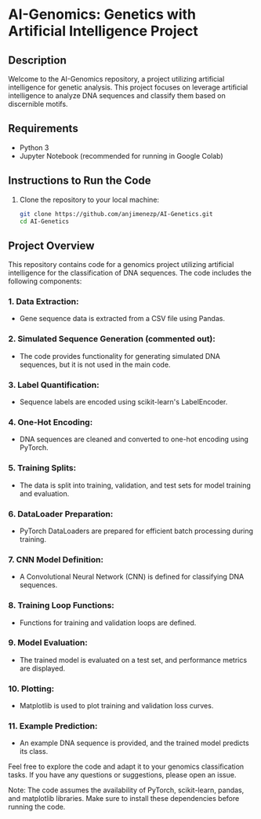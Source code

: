 # AI-Genomics: Genetics with Artificial Intelligence Project

## Description
Welcome to the AI-Genomics repository, a project utilizing artificial intelligence for genetic analysis. This project focuses on leverage artificial intelligence to analyze DNA sequences and classify them based on discernible motifs.

## Requirements
- Python 3
- Jupyter Notebook (recommended for running in Google Colab)

## Instructions to Run the Code
1. Clone the repository to your local machine:
   ```bash
   git clone https://github.com/anjimenezp/AI-Genetics.git
   cd AI-Genetics

## Project Overview
This repository contains code for a genomics project utilizing artificial intelligence for the classification of DNA sequences. The code includes the following components:

### 1. Data Extraction:
- Gene sequence data is extracted from a CSV file using Pandas.

### 2. Simulated Sequence Generation (commented out):
- The code provides functionality for generating simulated DNA sequences, but it is not used in the main code.

### 3. Label Quantification:
- Sequence labels are encoded using scikit-learn's LabelEncoder.

### 4. One-Hot Encoding:
- DNA sequences are cleaned and converted to one-hot encoding using PyTorch.

### 5. Training Splits:
- The data is split into training, validation, and test sets for model training and evaluation.

### 6. DataLoader Preparation:
- PyTorch DataLoaders are prepared for efficient batch processing during training.

### 7. CNN Model Definition:
- A Convolutional Neural Network (CNN) is defined for classifying DNA sequences.

### 8. Training Loop Functions:
- Functions for training and validation loops are defined.

### 9. Model Evaluation:
- The trained model is evaluated on a test set, and performance metrics are displayed.

### 10. Plotting:
- Matplotlib is used to plot training and validation loss curves.

### 11. Example Prediction:
- An example DNA sequence is provided, and the trained model predicts its class.

Feel free to explore the code and adapt it to your genomics classification tasks. If you have any questions or suggestions, please open an issue.

Note: The code assumes the availability of PyTorch, scikit-learn, pandas, and matplotlib libraries. Make sure to install these dependencies before running the code.
